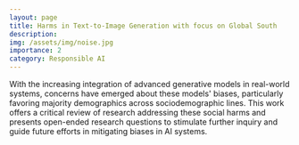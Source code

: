 ```yaml
---
layout: page
title: Harms in Text-to-Image Generation with focus on Global South
description: 
img: /assets/img/noise.jpg
importance: 2
category: Responsible AI
---
```


With the increasing integration of advanced generative models in real-world systems, concerns have emerged about these models' biases, particularly favoring majority demographics across sociodemographic lines. This work offers a critical review of research addressing these social harms and presents open-ended research questions to stimulate further inquiry and guide future efforts in mitigating biases in AI systems.
